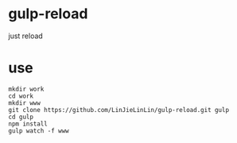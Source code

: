 # gulp-reload
just reload 

# use
```
mkdir work
cd work
mkdir www
git clone https://github.com/LinJieLinLin/gulp-reload.git gulp
cd gulp
npm install
gulp watch -f www
```

